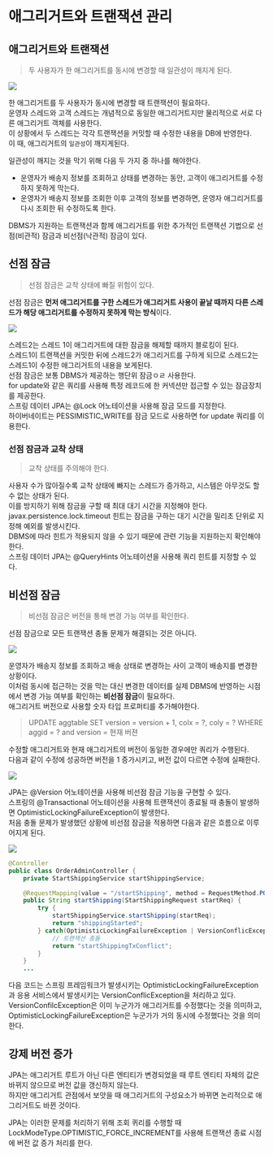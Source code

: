 # 애그리거트와 트랜잭션 관리

## 애그리거트와 트랜잭션

> 두 사용자가 한 애그리거트를 동시에 변경할 때 일관성이 깨지게 된다.

![](https://camo.githubusercontent.com/1124c1bd5bbab6af788f0aa4c2830cc5a178271920961ad103b3fea7af7bbbb1/68747470733a2f2f333535333234383434362d66696c65732e676974626f6f6b2e696f2f7e2f66696c65732f76302f622f676974626f6f6b2d6c65676163792d66696c65732f6f2f6173736574732532462d4d35484f53747876782d4a723066715a6879572532462d4d43766b674932366a743949326d36793079332532462d4d43766c592d337357304a62645a6364664575253246382e312e706e673f616c743d6d6564696126746f6b656e3d35643530633832322d383830632d343065322d386232652d613963336330356665613365)

한 애그리거트를 두 사용자가 동시에 변경할 때 트랜잭션이 필요하다.   
운영자 스레드와 고객 스레드는 개념적으로 동일한 애그리거트지만 물리적으로 서로 다른 애그리거트 객체를 사용한다.  
이 상황에서 두 스레드는 각각 트랜잭션을 커밋할 때 수정한 내용을 DB에 반영한다.  
이 때, 애그리거트의 `일관성`이 깨지게된다.
  
일관성이 깨지는 것을 막기 위해 다음 두 가지 중 하나를 해야한다.
- 운영자가 배송지 정보를 조회하고 상태를 변경하는 동안, 고객이 애그리거트를 수정하지 못하게 막는다.
- 운영자가 배송지 정보를 조회한 이후 고객의 정보를 변경하면, 운영자 애그리거트를 다시 조회한 뒤 수정하도록 한다.

DBMS가 지원하는 트랜잭션과 함께 애그리거트를 위한 추가적인 트랜잭션 기법으로 선점(비관적) 잠금과 비선점(낙관적) 잠금이 있다.

## 선점 잠금
> 선점 잠금은 교착 상태에 빠질 위험이 있다.

선점 잠금은 **먼저 애그리거트를 구한 스레드가 애그리거트 사용이 끝날 때까지 다른 스레드가 해당 애그리거트를 수정하지 못하게 막는 방식**이다.  

![](https://camo.githubusercontent.com/e2826dc4a36497e2545e5170e64871108ea2b23a0994516b61b920b68be8d83f/68747470733a2f2f333535333234383434362d66696c65732e676974626f6f6b2e696f2f7e2f66696c65732f76302f622f676974626f6f6b2d6c65676163792d66696c65732f6f2f6173736574732532462d4d35484f53747876782d4a723066715a6879572532462d4d43766b674932366a743949326d36793079332532462d4d43766c5f632d615534446767666e64693461253246382e322e706e673f616c743d6d6564696126746f6b656e3d38663735303930392d353362352d346638342d613134302d663439363064663163326135)

스레드2는 스레드 1이 애그리거트에 대한 잠금을 해제할 때까지 블로킹이 된다.  
스레드1이 트랜잭션을 커밋한 뒤에 스레드2가 애그리거트를 구하게 되므로 스레드2는 스레드1이 수정한 애그리거트의 내용을 보게된다.  
선점 잠금은 보통 DBMS가 제공하는 행단위 잠금ㅇㄹ 사용한다.  
for update와 같은 쿼리를 사용해 특정 레코드에 한 커넥션만 접근할 수 있는 잠금장치를 제공한다.  
스프링 데이터 JPA는 @Lock 어노테이션을 사용해 잠금 모드를 지정한다.  
하이버네이트는 PESSIMISTIC_WRITE를 잠금 모드로 사용하면 for update 쿼리를 이용한다.

### 선점 잠금과 교착 상태
> 교착 상태를 주의해야 한다.

사용자 수가 많아질수록 교착 상태에 빠지는 스레드가 증가하고, 시스템은 아무것도 할 수 없는 상태가 된다.  
이를 방지하기 위해 잠금을 구할 때 최대 대기 시간을 지정해야 한다.  
javax.persistence.lock.timeout 힌트는 잠금을 구하는 대기 시간을 밀리초 단위로 지정해 예외를 발생시킨다.  
DBMS에 따라 힌트가 적용되지 않을 수 있기 때문에 관련 기능을 지원하는지 확인해야 한다.  
스프링 데이터 JPA는 @QueryHints 어노테이션을 사용해 쿼리 힌트를 지정할 수 있다.

## 비선점 잠금
> 비선점 잠금은 버전을 통해 변경 가능 여부를 확인한다.

선점 잠금으로 모든 트랜잭션 충돌 문제가 해결되는 것은 아니다.

![](https://camo.githubusercontent.com/43afa4c1129bd7dfb31a2baf916e387e12177a46ecdfd76ad5f7cbd6caca3f6a/68747470733a2f2f333535333234383434362d66696c65732e676974626f6f6b2e696f2f7e2f66696c65732f76302f622f676974626f6f6b2d6c65676163792d66696c65732f6f2f6173736574732532462d4d35484f53747876782d4a723066715a6879572532462d4d43766b674932366a743949326d36793079332532462d4d43766c636937735a4c362d44487574677276253246382e342e706e673f616c743d6d6564696126746f6b656e3d30306331326434302d356533662d343039622d383663652d393861626564306136646132)

운영자가 배송지 정보를 조회하고 배송 상태로 변경하는 사이 고객이 배송지를 변경한 상황이다.  
이처럼 동시에 접근하는 것을 막는 대신 변경한 데이터를 실제 DBMS에 반영하는 시점에서 변경 가능 여부를 확인하는 **비선점 잠금**이 필요하다.  
애그리거트 버전으로 사용할 숫자 타입 프로퍼티를 추가해야한다.  
> UPDATE aggtable SET version = version + 1, colx = ?, coly = ? WHERE aggid = ? and version = 현재 버젼  

수정할 애그리거트와 현재 애그리거트의 버전이 동일한 경우에만 쿼리가 수행된다.  
다음과 같이 수정에 성공하면 버전을 1 증가시키고, 버전 값이 다르면 수정에 실패한다.

![](https://camo.githubusercontent.com/b0e9323dc86afca80507e1538b93878a97808e786cfd680d05fb922fc4d79d64/68747470733a2f2f333535333234383434362d66696c65732e676974626f6f6b2e696f2f7e2f66696c65732f76302f622f676974626f6f6b2d6c65676163792d66696c65732f6f2f6173736574732532462d4d35484f53747876782d4a723066715a6879572532462d4d43766b674932366a743949326d36793079332532462d4d43766c666f623638377973317a56386e7872253246382e352e706e673f616c743d6d6564696126746f6b656e3d61396532656361312d306666302d343636382d383535342d633431306230616463313365)

JPA는 @Version 어노테이션을 사용해 비선점 잠금 기능을 구현할 수 있다.  
스프링의 @Transactional 어노테이션을 사용해 트랜잭션이 종료될 때 충돌이 발생하면 OptimisticLockingFailureException이 발생한다.  
처음 충돌 문제가 발생했던 상황에 비선점 잠금을 적용하면 다음과 같은 흐름으로 이루어지게 된다.

![](https://camo.githubusercontent.com/583611f1eccee3f2de4c894a23a538b752a9159243ab17d8f52c884bd13e088f/68747470733a2f2f333535333234383434362d66696c65732e676974626f6f6b2e696f2f7e2f66696c65732f76302f622f676974626f6f6b2d6c65676163792d66696c65732f6f2f6173736574732532462d4d35484f53747876782d4a723066715a6879572532462d4d43766b674932366a743949326d36793079332532462d4d43766c6c6150573445304c6e416d69543573253246382e362e706e673f616c743d6d6564696126746f6b656e3d36643836323837662d386366632d343535642d383733632d353461373161323661313133)

```java
@Controller
public class OrderAdminController {
	private StartShippingService startShippingService;

	@RequestMapping(value = "/startShipping", method = RequestMethod.POST)
	public String startShipping(StartShippingRequest startReq) {
		try {
			startShippingService.startShipping(startReq);
			return "shippingStarted";
		} catch(OptimisticLockingFailureException | VersionConflicException ex) {
			// 트랜잭션 충돌
			return "startShippingTxConflict";
		}
	}
	... 
```

다음 코드는 스프링 프레임워크가 발생시키는 OptimisticLockingFailureException과 응용 서비스에서 발생시키는 VersionConflicException을 처리하고 있다.  
VersionConfilcException은 이미 누군가가 애그리거트를 수정했다는 것을 의미하고, OptimisticLockingFailureException은 누군가가 거의 동시에 수정했다는 것을 의미한다.

## 강제 버전 증가
JPA는 애그리거트 루트가 아닌 다른 엔티티가 변경되었을 때 루트 엔티티 자체의 값은 바뀌지 않으므로 버전 값을 갱신하지 않는다.  
하지만 애그리거트 관점에서 보앗을 때 애그리거트의 구성요소가 바뀌면 논리적으로 애그리거트도 바뀐 것이다.  
  
JPA는 이러한 문제를 처리하기 위해 조회 퀴리를 수행할 때 LockModeType.OPTIMISTIC_FORCE_INCREMENT를 사용해 트랜잭션 종료 시점에 버전 값 증가 처리를 한다.